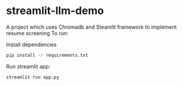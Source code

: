 # streamlit-llm-demo
A project which uses Chromadb and Steamlit framework to implement resume screening
To run:

Install dependencies
```bash
pip install -r requirements.txt
```

Run streamlit app:
```bash
streamlit run app.py
```

